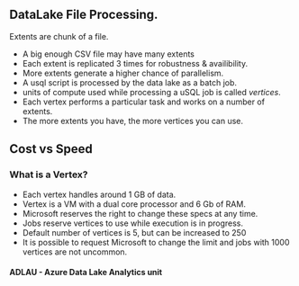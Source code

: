 ## DataLake File Processing.

Extents are chunk of a file. 

* A big enough CSV file may have many extents
* Each extent is replicated 3 times for robustness & availibility. 
* More extents generate a higher chance of parallelism.
* A usql script is processed by the data lake as a batch job.
* units of compute used while processing a uSQL job is called *vertices*.
* Each vertex performs a particular task and works on a number of extents.
* The more extents you have, the more vertices you can use.


## Cost vs Speed

### What is a Vertex?

* Each vertex handles around 1 GB of data.
* Vertex is a VM with a dual core processor and 6 Gb of RAM.
* Microsoft reserves the right to change these specs at any time.
* Jobs reserve vertices to use while execution is in progress.
* Default number of vertices is 5, but can be increased to 250
* It is possible to request Microsoft to change the limit and jobs with 1000 vertices are not uncommon.

#### ADLAU - Azure Data Lake Analytics unit
